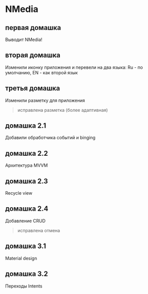 # NMedia
## первая домашка
Выводит NMedia!

## вторая домашка
Изменили иконку приложения и перевели на два языка: Ru - по умолчанию, EN - как второй язык

## третья домашка
Изменили разметку для приложения

> исправлена разметка (более адаптивная)

## домашка 2.1
Добавили обработчика событий и binging

## домашка 2.2
Архитектура MVVM

## домашка 2.3
Recycle view

## домашка 2.4
Добавление CRUD
> исправлена отмена

## домашка 3.1
Material design

## домашка 3.2
Переходы Intents
